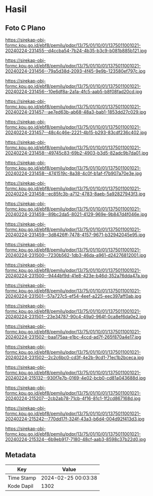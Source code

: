 # Hasil

## Foto C Plano

https://sirekap-obj-formc.kpu.go.id/ebf8/pemilu/pdpr/13/75/01/10/01/1375011001021-20240224-231455--d4ccba54-7b24-4b35-b3c9-b081b885b121.jpg

https://sirekap-obj-formc.kpu.go.id/ebf8/pemilu/pdpr/13/75/01/10/01/1375011001021-20240224-231456--79a5d38d-2093-4f45-9e9b-123580ef797c.jpg

https://sirekap-obj-formc.kpu.go.id/ebf8/pemilu/pdpr/13/75/01/10/01/1375011001021-20240224-231456--10e6df8a-2a1a-4fc5-aab5-b8f08fad20cd.jpg

https://sirekap-obj-formc.kpu.go.id/ebf8/pemilu/pdpr/13/75/01/10/01/1375011001021-20240224-231457--ae7ed63b-ab68-48a3-bab1-1853dd27c029.jpg

https://sirekap-obj-formc.kpu.go.id/ebf8/pemilu/pdpr/13/75/01/10/01/1375011001021-20240224-231457--48c4c46e-2221-4b15-b293-83cdf236c402.jpg

https://sirekap-obj-formc.kpu.go.id/ebf8/pemilu/pdpr/13/75/01/10/01/1375011001021-20240224-231458--49745c83-69b2-4903-b3d5-82adc9b7da01.jpg

https://sirekap-obj-formc.kpu.go.id/ebf8/pemilu/pdpr/13/75/01/10/01/1375011001021-20240224-231458--4741519c-8a38-4c0f-b1af-f7b907a70e3e.jpg

https://sirekap-obj-formc.kpu.go.id/ebf8/pemilu/pdpr/13/75/01/10/01/1375011001021-20240224-231458--ec85fc3b-a712-4783-8aeb-5a92827943f3.jpg

https://sirekap-obj-formc.kpu.go.id/ebf8/pemilu/pdpr/13/75/01/10/01/1375011001021-20240224-231459--89bc2da5-8021-4129-969e-9b847d4f046e.jpg

https://sirekap-obj-formc.kpu.go.id/ebf8/pemilu/pdpr/13/75/01/10/01/1375011001021-20240224-231459--3d8426ff-7478-4157-9671-b32942045e95.jpg

https://sirekap-obj-formc.kpu.go.id/ebf8/pemilu/pdpr/13/75/01/10/01/1375011001021-20240224-231500--7230b562-1db3-46da-a961-d24276812001.jpg

https://sirekap-obj-formc.kpu.go.id/ebf8/pemilu/pdpr/13/75/01/10/01/1375011001021-20240224-231500--9444bf9d-41e8-423e-b46d-352a76dda47a.jpg

https://sirekap-obj-formc.kpu.go.id/ebf8/pemilu/pdpr/13/75/01/10/01/1375011001021-20240224-231501--57a727c5-ef54-4eef-a225-eec397aff0ab.jpg

https://sirekap-obj-formc.kpu.go.id/ebf8/pemilu/pdpr/13/75/01/10/01/1375011001021-20240224-231501--23e34787-90c4-49a0-964f-0ca8ef6da0e2.jpg

https://sirekap-obj-formc.kpu.go.id/ebf8/pemilu/pdpr/13/75/01/10/01/1375011001021-20240224-231502--baa175aa-e1bc-4ccd-ad7f-265f870a4e17.jpg

https://sirekap-obj-formc.kpu.go.id/ebf8/pemilu/pdpr/13/75/01/10/01/1375011001021-20240224-231502--2c2c6bc0-cd3f-4e2b-9cd1-71ec1b2bceca.jpg

https://sirekap-obj-formc.kpu.go.id/ebf8/pemilu/pdpr/13/75/01/10/01/1375011001021-20240224-215132--930f7e7b-0169-4e02-bcb0-cd81a043688d.jpg

https://sirekap-obj-formc.kpu.go.id/ebf8/pemilu/pdpr/13/75/01/10/01/1375011001021-20240224-215207--2cb2ab78-71cb-4f16-81c1-1f2cd867168d.jpg

https://sirekap-obj-formc.kpu.go.id/ebf8/pemilu/pdpr/13/75/01/10/01/1375011001021-20240224-215242--770dd17f-324f-43a3-b6d4-004d92f413d3.jpg

https://sirekap-obj-formc.kpu.go.id/ebf8/pemilu/pdpr/13/75/01/10/01/1375011001021-20240224-215324--6b9eb917-7180-48cf-aab3-8598c37b22d0.jpg


## Metadata

| Key        | Value               |
| ---------- | ------------------- |
| Time Stamp | 2024-02-25 00:03:38 |
| Kode Dapil | 1302                |




